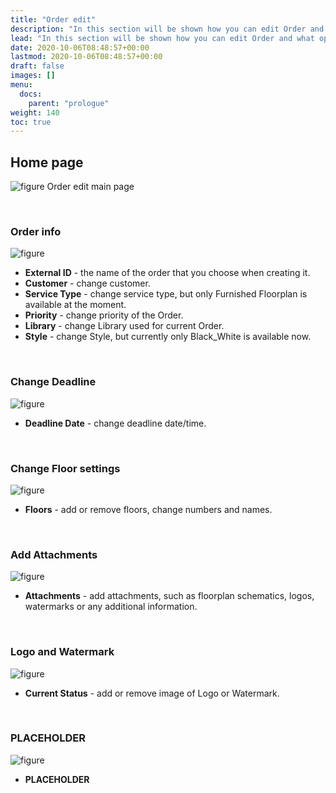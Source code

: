 ```yaml
---
title: "Order edit"
description: "In this section will be shown how you can edit Order and what options can be changed."
lead: "In this section will be shown how you can edit Order and what options can be changed."
date: 2020-10-06T08:48:57+00:00
lastmod: 2020-10-06T08:48:57+00:00
draft: false
images: []
menu:
  docs:
    parent: "prologue"
weight: 140
toc: true
---
```


## Home page

![figure](/EditOrderMain.jpg "")
Order edit main page

&nbsp;  

### Order info
![figure](/OrderInfo1.jpg "")

* **External ID** - the name of the order that you choose when creating it.
* **Customer** - change customer.
* **Service Type** - change service type, but only Furnished Floorplan is available at the moment.
* **Priority** - change priority of the Order.
* **Library** - change Library used for current Order.
* **Style** - change Style, but currently only Black_White is available now.


&nbsp;  

### Change Deadline
![figure](/Deadline1.jpg "")

* **Deadline Date** - change deadline date/time.

&nbsp;  

### Change Floor settings
![figure](/Floor2.jpg "")

* **Floors** - add or remove floors, change numbers and names.
 

&nbsp;  

### Add Attachments
![figure](/Attachments01.jpg "")

* **Attachments** - add attachments, such as floorplan schematics, logos, watermarks or any additional information.

&nbsp;  

### Logo and Watermark
![figure](/LogoWatermark.jpg "")

* **Current Status** - add or remove image of Logo or Watermark.


&nbsp;  

### PLACEHOLDER
![figure](/RightPanel01.jpg "")

* **PLACEHOLDER**

&nbsp;  